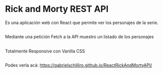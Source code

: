 # Rick and Morty REST API
Es una aplicación web con React que permite ver los personajes de la serie.

##
Mediante una petición Fetch a la API muestro un listado de los personajes

##
Totalmente Responsive con Vanilla CSS

##
Podes verla acá: https://gabrielschilliro.github.io/ReactRickAndMortyAPI/
